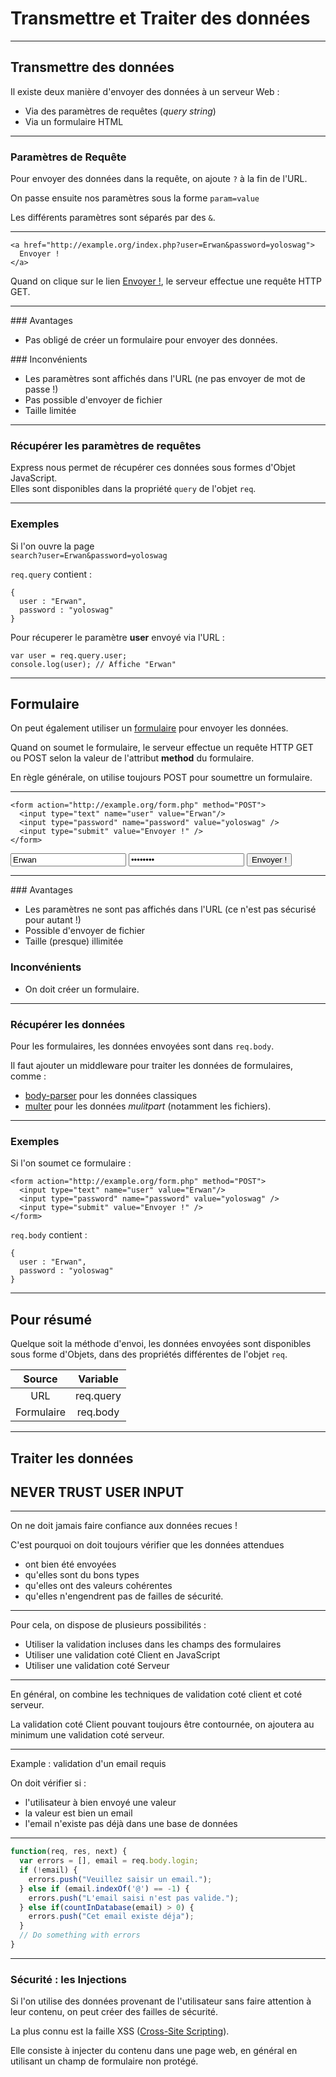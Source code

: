 # Transmettre et Traiter des données



---



## Transmettre des données

Il existe deux manière d'envoyer des données à un serveur Web :
 - Via des paramètres de requêtes (_query string_)
 - Via un formulaire HTML



---



### Paramètres de Requête

Pour envoyer des données dans la requête, on ajoute `?` à la fin de l'URL.

On passe ensuite nos paramètres sous la forme `param=value`

Les différents paramètres sont séparés par des  `&`.


***


```
<a href="http://example.org/index.php?user=Erwan&password=yoloswag">
  Envoyer !
</a>
```
Quand on clique sur le lien [Envoyer !](http://example.org/index.php?user=Erwan&password=yoloswag), le serveur effectue une requête HTTP GET.


***


### Avantages
- Pas obligé de créer un formulaire pour envoyer des données.

### Inconvénients
- Les paramètres sont affichés dans l'URL (ne pas envoyer de mot de passe !)
- Pas possible d'envoyer de fichier
- Taille limitée


***


### Récupérer les paramètres de requêtes

Express nous permet de récupérer ces données sous formes d'Objet JavaScript.  
Elles sont disponibles dans la propriété `query` de l'objet `req`.


***


### Exemples

Si l'on ouvre la page  
`search?user=Erwan&password=yoloswag`

`req.query` contient :
```
{
  user : "Erwan",
  password : "yoloswag"
}
```

Pour récuperer le paramètre **user** envoyé via l'URL :
```
var user = req.query.user;
console.log(user); // Affiche "Erwan"
```



---



## Formulaire

On peut également utiliser un [formulaire](../../html/lesson7) pour envoyer les données.

Quand on soumet le formulaire, le serveur effectue un requête HTTP GET ou POST selon la valeur de l'attribut **method** du formulaire.

En règle générale, on utilise toujours POST pour soumettre un formulaire.


***


```
<form action="http://example.org/form.php" method="POST">
  <input type="text" name="user" value="Erwan"/>
  <input type="password" name="password" value="yoloswag" />
  <input type="submit" value="Envoyer !" />
</form>
```

<form action="http://example.org/form.php" method="POST">
  <input type="text" name="user" value="Erwan"/>
  <input type="password" name="password" value="yoloswag" />
  <input type="submit" value="Envoyer !" />
</form>


***


### Avantages
- Les paramètres ne sont pas affichés dans l'URL (ce n'est pas sécurisé pour autant !)
- Possible d'envoyer de fichier
- Taille (presque) illimitée


### Inconvénients
- On doit créer un formulaire.



***



### Récupérer les données

Pour les formulaires, les données envoyées sont dans `req.body`.

Il faut ajouter un middleware pour traiter les données de formulaires, comme :
- [body-parser](https://www.npmjs.com/package/body-parser) pour les données classiques
- [multer](https://www.npmjs.com/package/multer) pour les données _mulitpart_ (notamment les fichiers).

***



### Exemples

Si l'on soumet ce formulaire :
```
<form action="http://example.org/form.php" method="POST">
  <input type="text" name="user" value="Erwan"/>
  <input type="password" name="password" value="yoloswag" />
  <input type="submit" value="Envoyer !" />
</form>
```

`req.body` contient :
```
{
  user : "Erwan",
  password : "yoloswag"
}
```



---



## Pour résumé

Quelque soit la méthode d'envoi, les données envoyées sont disponibles sous forme d'Objets, dans des propriétés différentes de l'objet `req`.

|Source|Variable|
|:----:|:------:|
|URL|req.query|
|Formulaire|req.body|



---



## Traiter les données

## NEVER TRUST USER INPUT


***


On ne doit jamais faire confiance aux données recues !

C'est pourquoi on doit toujours vérifier que les données attendues
- ont bien été envoyées
- qu'elles sont du bons types
- qu'elles ont des valeurs cohérentes
- qu'elles n'engendrent pas de failles de sécurité.


***


Pour cela, on dispose de plusieurs possibilités :
- Utiliser la validation incluses dans les champs des formulaires
- Utiliser une validation coté Client en JavaScript
- Utiliser une validation coté Serveur


***


En général, on combine les techniques de validation coté client et coté serveur.

La validation coté Client pouvant toujours être contournée, on ajoutera au minimum une validation coté serveur.


***


Example : validation d'un email requis

On doit vérifier si :
- l'utilisateur à bien envoyé une valeur
- la valeur est bien un email
- l'email n'existe pas déjà dans une base de données


***


```javascript
function(req, res, next) {
  var errors = [], email = req.body.login;
  if (!email) {
    errors.push("Veuillez saisir un email.");
  } else if (email.indexOf('@') == -1) {
    errors.push("L'email saisi n'est pas valide.");
  } else if(countInDatabase(email) > 0) {
    errors.push("Cet email existe déja");
  }
  // Do something with errors
}
```


***


### Sécurité : les Injections

Si l'on utilise des données provenant de l'utilisateur sans faire attention à leur contenu, on peut créer des failles de sécurité.

La plus connu est la faille XSS ([Cross-Site Scripting](https://fr.wikipedia.org/wiki/Cross-site_scripting)).

Elle consiste à injecter du contenu dans une page web, en général en utilisant un champ de formulaire non protégé.
